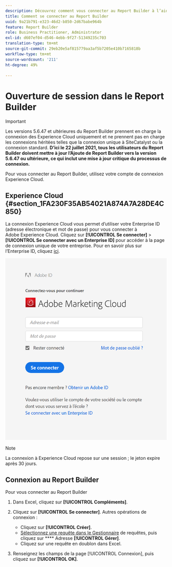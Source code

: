 ```yaml
---
description: Découvrez comment vous connecter au Report Builder à l’aide de votre compte de connexion Experience Cloud.
title: Comment se connecter au Report Builder
uuid: 9a21b791-e323-46d2-b850-2d67babe964b
feature: Report Builder
role: Business Practitioner, Administrator
exl-id: d607ef04-d546-4ebb-9f27-51349235c703
translation-type: tm+mt
source-git-commit: 29eb20e5af815779aa3af5b7205e410b7165818b
workflow-type: tm+mt
source-wordcount: '211'
ht-degree: 49%

---
```


# Ouverture de session dans le Report Builder

>[!IMPORTANT]
>
>Les versions 5.6.47 et ultérieures du Report Builder prennent en charge la connexion des Experience Cloud uniquement et ne prennent pas en charge les connexions héritées telles que la connexion unique à SiteCatalyst ou la connexion standard. **D’ici le 22 juillet 2021, tous les utilisateurs du Report Builder doivent mettre à jour l’Ajoute de Report Builder vers la version 5.6.47 ou ultérieure, ce qui inclut une mise à jour critique du processus de connexion.**

Pour vous connecter au Report Builder, utilisez votre compte de connexion Experience Cloud.

## Experience Cloud {#section_1FA230F35AB54021A874A7A28DE4C850}

La connexion Experience Cloud vous permet d’utiliser votre Enterprise ID (adresse électronique et mot de passe) pour vous connecter à Adobe Experience Cloud. Cliquez sur **[!UICONTROL Se connecter]** > **[!UICONTROL Se connecter avec un Enterprise ID]** pour accéder à la page de connexion unique de votre entreprise. Pour en savoir plus sur l’Enterprise ID, cliquez [ici](https://helpx.adobe.com/fr/enterprise/kb/enterprise-id-faq.html#whatis).

![](assets/adobe_id_login.png)

>[!NOTE]
>
>La connexion à Experience Cloud repose sur une session ; le jeton expire après 30 jours.

## Connexion au Report Builder

Pour vous connecter au Report Builder

1. Dans Excel, cliquez sur **[!UICONTROL Compléments]**.
1. Cliquez sur **[!UICONTROL Se connecter]**. Autres opérations de connexion :

   * Cliquez sur **[!UICONTROL Créer]**.
   * [Sélectionnez une requête dans le Gestionnaire](/help/analyze/report-builder/manage-requests/r-arb-manage-requests.md) de requêtes, puis cliquez sur  **** Adresse  **[!UICONTROL Gérer]**.
   * Cliquez sur une requête en doublon dans Excel.

1. Renseignez les champs de la page [!UICONTROL Connexion], puis cliquez sur **[!UICONTROL OK]**.
